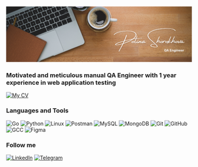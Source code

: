 [![Header](https://github.com/NeFloka/NeFloka/blob/main/assets/Brown%20Wood%20Minimalist%20Profile%20LinkedIn%20Banner%20(2).png)](https://github.com/NeFloka/NeFloka/blob/main/assets/Brown%20Wood%20Minimalist%20Profile%20LinkedIn%20Banner%20(2).png)

### Motivated and meticulous manual QA Engineer with 1 year experience in web application testing

[![My CV](https://img.shields.io/badge/My_CV-C6EF9A?style=plastic)](https://drive.google.com/file/d/19DwK7TYxlL5zuNM_RU3vrdwopSn8VR_v/view?usp=drive_link)

### Languages and Tools
![Go](https://img.shields.io/badge/Go-FFFFFF?logo=go&style=plastic)
![Python](https://img.shields.io/badge/Python-FFFFFF?logo=Python&style=plastic)
![Linux](https://img.shields.io/badge/Linux-FFFFFF?logo=Linux&style=plastic)
![Postman](https://img.shields.io/badge/Postman-FFFFFF?logo=Postman&style=plastic)
![MySQL](https://img.shields.io/badge/MySQL-FFFFFF?logo=MySQL&style=plastic)
![MongoDB](https://img.shields.io/badge/MongoDB-FFFFFF?logo=MongoDB&style=plastic)
![Git](https://img.shields.io/badge/Git-FFFFFF?logo=Git&style=plastic)
![GitHub](https://img.shields.io/badge/GitHub-FFFFFF?logo=githubactions&style=plastic)
![GCC](https://img.shields.io/badge/GCC-FFFFFF?logo=google&style=plastic)
![Figma](https://img.shields.io/badge/Figma-FFFFFF?logo=Figma&style=plastic)

### Follow me
[![LinkedIn](https://img.shields.io/badge/LinkedIn-2172D2?logo=LinkedIn&style=plastic)](https://www.linkedin.com/in/polina-shorokhova/)
[![Telegram](https://img.shields.io/badge/Telegram-FFFFFF?logo=Telegram&style=plastic)](https://t.me/NeFloka)


[def]: https://drive.google.com/file/d/19DwK7TYxlL5zuNM_RU3vrdwopSn8VR_v/view?usp=sharing